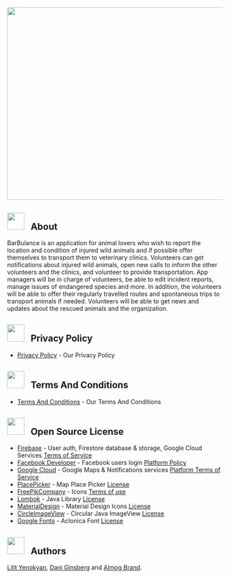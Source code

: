 <h1 align="center">
   <img src="https://user-images.githubusercontent.com/54279376/72726880-30e80f00-3b92-11ea-8702-1cc239831247.png" height="450" width="600"> <br>
</h1>

## <img src="https://user-images.githubusercontent.com/54279376/72727611-09924180-3b94-11ea-8121-c62543ab062b.png" height="40" width="40"> &nbsp;&nbsp;About
BarBulance is an application for animal lovers who wish to report the location and condition of injured wild animals
and if possible offer themselves to transport them to veterinary clinics. Volunteers can get notifications about
injured wild animals, open new calls to inform the other volunteers and the clinics, and volunteer to provide transportation.
App managers will be in charge of volunteers, be able to edit incident reports, manage issues of endangered species and more.
In addition, the volunteers will be able to offer their regularly travelled routes and spontaneous trips to transport animals
if needed. Volunteers will be able to get news and updates about the rescued animals and the organization.

## <img src="https://user-images.githubusercontent.com/54279376/72727611-09924180-3b94-11ea-8121-c62543ab062b.png" height="40" width="40"> &nbsp;&nbsp;Privacy Policy
* [Privacy Policy](https://drive.google.com/file/d/1eXcnTxZybJUCrKUYNX9Md-yOFhMUdXkH/view?usp=sharing) - Our Privacy Policy

## <img src="https://user-images.githubusercontent.com/54279376/72727611-09924180-3b94-11ea-8121-c62543ab062b.png" height="40" width="40"> &nbsp;&nbsp;Terms And Conditions
* [Terms And Conditions](https://drive.google.com/file/d/1ltqBoesiGGdJzDELnN6xiPKTmhzjwYxQ/view?usp=sharing) - Our Terms And Conditions

## <img src="https://user-images.githubusercontent.com/54279376/72727611-09924180-3b94-11ea-8121-c62543ab062b.png" height="40" width="40"> &nbsp;&nbsp;Open Source License
* [Firebase](https://firebase.google.com/) - User auth, Firestore database & storage, Google Cloud Services [Terms of Service](https://firebase.google.com/terms)
* [Facebook Developer](https://developers.facebook.com/) - Facebook users login [Platform Policy](https://developers.facebook.com/policy/)
* [Google Cloud](https://cloud.google.com/) - Google Maps & Notifications services [Platform Terms of Service](https://cloud.google.com/maps-platform/terms/)
* [PlacePicker](https://github.com/suchoX/PlacePicker) - Map Place Picker [License](https://github.com/suchoX/PlacePicker/blob/master/LICENSE)
* [FreePikCompany](https://www.freepikcompany.com/) - Icons [Terms of use](https://www.freepikcompany.com/legal#nav-freepik-license)
* [Lombok](https://projectlombok.org/) - Java Library [License](https://github.com/rzwitserloot/lombok/blob/master/LICENSE) 
* [MaterialDesign](http://materialdesignicons.com/) - Material Design Icons [License](https://github.com/Templarian/MaterialDesign/blob/master/LICENSE) 
* [CircleImageView](https://github.com/hdodenhof/CircleImageView) - Circular Java ImageView [License](https://github.com/hdodenhof/CircleImageView/blob/master/LICENSE.txt) 
* [Google Fonts](https://fonts.google.com/) - Aclonica Font [License](http://www.apache.org/licenses/LICENSE-2.0.html) 

## <img src="https://user-images.githubusercontent.com/54279376/72727611-09924180-3b94-11ea-8121-c62543ab062b.png" height="40" width="40"> &nbsp;&nbsp;Authors
[Lilit Yenokyan](https://github.com/ylilit), [Dani Ginsberg](https://github.com/daniginsberg) and [Almog Brand](https://github.com/almogbrand).